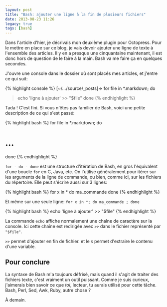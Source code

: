 ```yaml
---
layout: post
title: "Bash: ajouter une ligne à la fin de plusieurs fichiers"
date: 2013-08-23 11:26
legacy: true
tags: [bash]
---
```




Dans l'article d'hier, je décrivais mon deuxième plugin pour Octopress.
Pour le mettre en place sur ce blog, je vais devoir ajouter une ligne de
texte à l'ensemble des articles. Il y en a presque une cinquantaine
maintenant, il est donc hors de question de le faire à la main.
Bash va me faire ça en quelques secondes.

<!-- more -->

J'ouvre une console dans le dossier où sont placés mes articles, et j'entre
ce qui suit:

{% highlight console %}
[~/.../source/_posts]⇒ for file in *.markdown; do
> echo 'ligne à ajouter' >> "$file"
> done
{% endhighlight %}

Tada ! C'est fini. Si vous n'êtes pas familier de Bash, voici une petite
description de ce qui s'est passé:

{% highlight bash %}
for file in *.markdown; do
# ...
done
{% endhighlight %}

`for - do - done` est une structure d'itération de Bash, en gros l'équivalent
d'une boucle `for` en C, Java, etc. On l'utilise généralement pour itérer
sur les arguments de la ligne de commande, ou bien, comme ici, sur les
fichiers du répertoire. Elle peut s'écrire aussi sur 3 lignes:

{% highlight bash %}
for x in *
do
ma_commande
done
{% endhighlight %}

Et même sur une seule ligne: `for x in *; do ma_commande ; done`

{% highlight bash %}
echo 'ligne à ajouter' >> "$file"
{% endhighlight %}

La commande `echo` affiche normalement une chaîne de caractère sur
la console. Ici cette chaîne est redirigée avec `>>` dans le fichier
représenté par `"$file"`.

`>>` permet d'ajouter en fin de fichier. et le `$` permet d'extraire le contenu
d'une variable.

Pour conclure
-------------
La syntaxe de Bash m'a toujours défrisé, mais quand il s'agit de traiter des
fichiers texte, c'est vraiment un outil puissant. Comme je suis curieux,
j'aimerais bien savoir ce que *toi*, lecteur, tu aurais utilisé pour
cette tâche. Bash, Perl, Sed, Awk, Ruby, autre chose ?





À demain.



